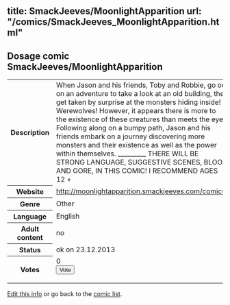 title: SmackJeeves/MoonlightApparition
url: "/comics/SmackJeeves_MoonlightApparition.html"
---
Dosage comic SmackJeeves/MoonlightApparition
-----------------------------------------

<p id="msg"></p>
<script type="text/javascript">
if (window.location.search === '?edit_info_mail=sent_ok') {
  var elem = document.getElementById("msg");
  elem.innerHTML = 'Edited information sucessfully sent for review, which is usually done daily. Thanks!';
  elem.className = 'ok';
}
</script>
<table class="comicinfo">
<tr>
<th>Description</th><td>When Jason and his friends, Toby and Robbie, go out on an adventure to take a look at an old building, they get taken by surprise at the monsters hiding inside! Werewolves! However, it appears there is more to the existence of these creatures than meets the eye. Following along on a bumpy path, Jason and his friends embark on a journey discovering more monsters and their existence as well as the power within themselves. _________ THERE WILL BE STRONG LANGUAGE, SUGGESTIVE SCENES, BLOOD AND GORE, IN THIS COMIC! I RECOMMEND AGES 12 +</td>
</tr>
<tr>
<th>Website</th><td><a href="http://moonlightapparition.smackjeeves.com/comics/">http://moonlightapparition.smackjeeves.com/comics/</a></td>
</tr>
<tr>
<th>Genre</th><td>Other</td>
</tr>
<tr>
<th>Language</th><td>English</td>
</tr>
<tr>
<th>Adult content</th><td>no</td>
</tr>
<tr>
<th>Status</th><td>ok on 23.12.2013</td>
</tr>
<tr>
<th>Votes</th><td>0
<form action="http://gaecounter.appspot.com/count/" method="POST">
<input name="name" type="hidden" value="SmackJeeves_MoonlightApparition"/>
<input name="uid" type="hidden" id="voteuid" value=""/>
<input type="submit" value="Vote"/>
</form>
</td>
</tr>
</table>
<script type="text/javascript">
var ua = navigator.userAgent;
document.getElementById("voteuid").value = ua.replace(/[^a-zA-Z0-9\._:]/g , "_");;
</script>

[Edit this info](SmackJeeves_MoonlightApparition_edit.html) or go back to the [comic list](../comic-index.html).
